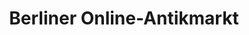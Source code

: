 ---
title: "Berliner Online-Antikmarkt"
url: /berlin/berliner-online-antikmarkt/
shop: Antiquitäten
---